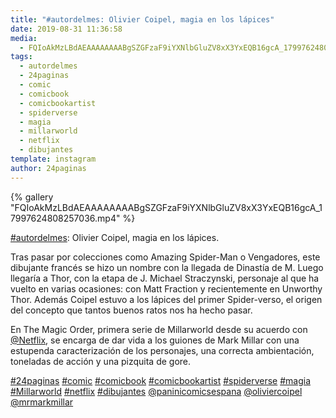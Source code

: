 ```yaml
---
title: "#autordelmes: Olivier Coipel, magia en los lápices"
date: 2019-08-31 11:36:58
media: 
  - FQIoAkMzLBdAEAAAAAAAABgSZGFzaF9iYXNlbGluZV8xX3YxEQB16gcA_17997624808257036.mp4
tags: 
  - autordelmes
  - 24paginas
  - comic
  - comicbook
  - comicbookartist
  - spiderverse
  - magia
  - millarworld
  - netflix
  - dibujantes
template: instagram
author: 24paginas
---
```


{% gallery "FQIoAkMzLBdAEAAAAAAAABgSZGFzaF9iYXNlbGluZV8xX3YxEQB16gcA_17997624808257036.mp4" %}

[#autordelmes](/etiquetas/autordelmes): Olivier Coipel, magia en los lápices.

Tras pasar por colecciones como Amazing Spider-Man o Vengadores, este dibujante francés se hizo un nombre con la llegada de Dinastía de M.
Luego llegaría a Thor, con la etapa de J. Michael Straczynski, personaje al que ha vuelto en varias ocasiones: con Matt Fraction y recientemente en Unworthy Thor.
Además Coipel estuvo a los lápices del primer Spider-verso, el origen del concepto que tantos buenos ratos nos ha hecho pasar.

En The Magic Order, primera serie de Millarworld desde su acuerdo con [@Netflix](https://instagram.com/Netflix), se encarga de dar vida a los guiones de Mark Millar con una estupenda caracterización de los personajes, una correcta ambientación, toneladas de acción y una pizquita de gore.

[#24paginas](/etiquetas/24paginas) [#comic](/etiquetas/comic) [#comicbook](/etiquetas/comicbook) [#comicbookartist](/etiquetas/comicbookartist) [#spiderverse](/etiquetas/spiderverse) [#magia](/etiquetas/magia) [#Millarworld](/etiquetas/millarworld) [#netflix](/etiquetas/netflix) [#dibujantes](/etiquetas/dibujantes) [@paninicomicsespana](https://instagram.com/paninicomicsespana) [@oliviercoipel](https://instagram.com/oliviercoipel) [@mrmarkmillar](https://instagram.com/mrmarkmillar)
